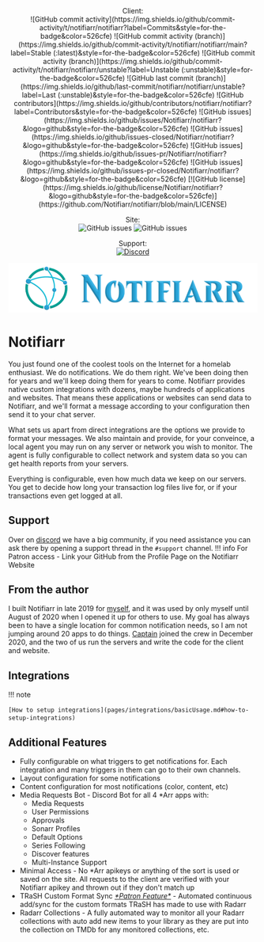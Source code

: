 <center>
Client:<br>
![GitHub commit activity](https://img.shields.io/github/commit-activity/t/notifiarr/notifiarr?label=Commits&style=for-the-badge&color=526cfe)
![GitHub commit activity (branch)](https://img.shields.io/github/commit-activity/t/notifiarr/notifiarr/main?label=Stable (:latest)&style=for-the-badge&color=526cfe)
![GitHub commit activity (branch)](https://img.shields.io/github/commit-activity/t/notifiarr/notifiarr/unstable?label=Unstable (:unstable)&style=for-the-badge&color=526cfe)
![GitHub last commit (branch)](https://img.shields.io/github/last-commit/notifiarr/notifiarr/unstable?label=Last (:unstable)&style=for-the-badge&color=526cfe)
![GitHub contributors](https://img.shields.io/github/contributors/notifiarr/notifiarr?label=Contributors&style=for-the-badge&color=526cfe)
![GitHub issues](https://img.shields.io/github/issues/Notifiarr/notifiarr?&logo=github&style=for-the-badge&color=526cfe)
![GitHub issues](https://img.shields.io/github/issues-closed/Notifiarr/notifiarr?&logo=github&style=for-the-badge&color=526cfe)
![GitHub issues](https://img.shields.io/github/issues-pr/Notifiarr/notifiarr?&logo=github&style=for-the-badge&color=526cfe)
![GitHub issues](https://img.shields.io/github/issues-pr-closed/Notifiarr/notifiarr?&logo=github&style=for-the-badge&color=526cfe)
[![GitHub license](https://img.shields.io/github/license/Notifiarr/notifiarr?&logo=github&style=for-the-badge&color=526cfe)](https://github.com/Notifiarr/notifiarr/blob/main/LICENSE)

Site:<br>
![GitHub issues](https://img.shields.io/github/issues/Notifiarr/website?&logo=github&style=for-the-badge&color=526cfe)
![GitHub issues](https://img.shields.io/github/issues-closed/Notifiarr/website?&logo=github&style=for-the-badge&color=526cfe)

Support:<br>
[![Discord](https://img.shields.io/discord/764440599066574859?label=Discord&style=for-the-badge&color=7F00FF)](https://notifiarr.com/discord)

![Logo](assets/logo.png)
</center>

# Notifiarr

You just found one of the coolest tools on the Internet for a homelab enthusiast. We do notifications. We do them right. We've been doing then for years and we'll keep doing them for years to come. Notifiarr provides native custom integrations with dozens, maybe hundreds of applications and websites. That means these applications or websites can send data to Notifiarr, and we'll format a message according to your configuration then send it to your chat server.

What sets us apart from direct integrations are the options we provide to format your messages. We also maintain and provide, for your conveince, a local agent you may run on any server or network you wish to monitor. The agent is fully configurable to collect network and system data so you can get health reports from your servers.

Everything is configurable, even how much data we keep on our servers. You get to decide how long your transaction log files live for, or if your transactions even get logged at all.

## Support

Over on [discord](https://notifiarr.com/discord)
we have a big community, if you need assistance you can ask there by opening a support thread in the `#support` channel.
!!! info
    For Patron access - Link your GitHub from the Profile Page on the Notifiarr Website

## From the author

I built Notifiarr in late 2019 for [myself](https://github.com/austinwbest), and it was used by only myself until August of 2020 when I opened it up for others to use. My goal has always been to have a single location for common notification needs, so I am not jumping around 20 apps to do things. [Captain](https://github.com/davidnewhall) joined the crew in December 2020, and the two of us run the servers and write the code for the client and website.

## Integrations

!!! note

    [How to setup integrations](pages/integrations/basicUsage.md#how-to-setup-integrations)

## Additional Features

* Fully configurable on what triggers to get notifications for. Each integration and many triggers in them can go to their own channels.
* Layout configuration for some notifications
* Content configuration for most notifications (color, content, etc)
* Media Requests Bot - Discord Bot for all 4 \*Arr apps with:
  * Media Requests
  * User Permissions
  * Approvals
  * Sonarr Profiles
  * Default Options
  * Series Following
  * Discover features
  * Multi-Instance Support
* Minimal Access - No \*Arr apikeys or anything of the sort is used or saved on the site. All requests to the client are verified with your Notifiarr apikey and thrown out if they don't match up
* TRaSH Custom Format Sync [*\*Patron Feature\**](pages/faq/faq.md#q-what-are-the-user-level-differences) - Automated continuous add/sync for the custom formats TRaSH has made to use with Radarr
* Radarr Collections - A fully automated way to monitor all your Radarr collections with auto add new items to your library as they are put into the collection on TMDb for any monitored collections, etc.
